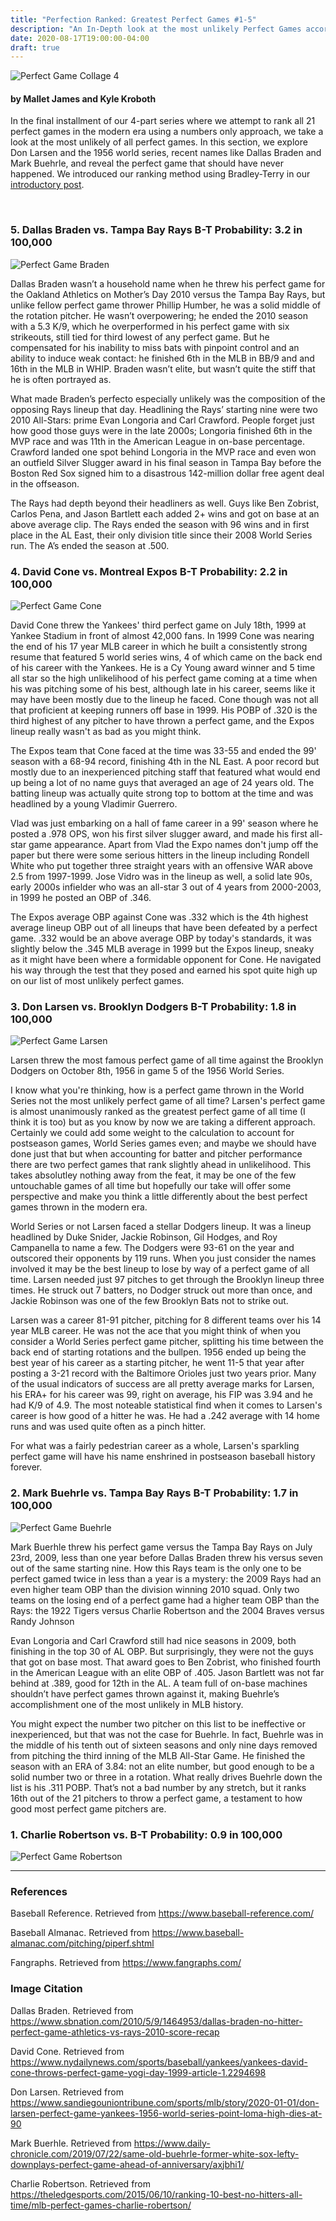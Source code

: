 ```yaml
---
title: "Perfection Ranked: Greatest Perfect Games #1-5"
description: "An In-Depth look at the most unlikely Perfect Games according to Bradley-Terry"
date: 2020-08-17T19:00:00-04:00
draft: true
---
```

![Perfect Game Collage 4](https://i.imgur.com/UBSE1zu.png)

#### by Mallet James and Kyle Kroboth

In the final installment of our 4-part series where we attempt to rank all 21 perfect games in the modern era using a numbers only approach, we take a look at the most unlikely of all perfect games. In this section, we explore Don Larsen and the 1956 world series, recent names like Dallas Braden and Mark Buehrle, and reveal the perfect game that should have never happened. We introduced our ranking method using Bradley-Terry in our [introductory post](https://www.maljames.com/post/perfect-games/).

&nbsp;

### 5. Dallas Braden vs. Tampa Bay Rays B-T Probability: 3.2 in 100,000

![Perfect Game Braden](https://i.imgur.com/5RWgmQd.png)

Dallas Braden wasn’t a household name when he threw his perfect game for the Oakland Athletics on Mother’s Day 2010 versus the Tampa Bay Rays, but unlike fellow perfect game thrower Phillip Humber, he was a solid middle of the rotation pitcher. He wasn’t overpowering; he ended the 2010 season with a 5.3 K/9, which he overperformed in his perfect game with six strikeouts, still tied for third lowest of any perfect game. But he compensated for his inability to miss bats with pinpoint control and an ability to induce weak contact: he finished 6th in the MLB in BB/9 and and 16th in the MLB in WHIP. Braden wasn’t elite, but wasn’t quite the stiff that he is often portrayed as.

What made Braden’s perfecto especially unlikely was the composition of the opposing Rays lineup that day. Headlining the Rays’ starting nine were two 2010 All-Stars: prime Evan Longoria and Carl Crawford. People forget just how good those guys were in the late 2000s; Longoria finished 6th in the MVP race and was 11th in the American League in on-base percentage. Crawford landed one spot behind Longoria in the MVP race and even won an outfield Silver Slugger award in his final season in Tampa Bay before the Boston Red Sox signed him to a disastrous 142-million dollar free agent deal in the offseason.

The Rays had depth beyond their headliners as well. Guys like Ben Zobrist, Carlos Pena, and Jason Bartlett each added 2+ wins and got on base at an above average clip. The Rays ended the season with 96 wins and in first place in the AL East, their only division title since their 2008 World Series run. The A’s ended the season at .500.


### 4. David Cone vs. Montreal Expos B-T Probability: 2.2 in 100,000

![Perfect Game Cone](https://i.imgur.com/l0Qlr5h.png)

David Cone threw the Yankees' third perfect game on July 18th, 1999 at Yankee Stadium in front of almost 42,000 fans. In 1999 Cone was nearing the end of his 17 year MLB career in which he built a consistently strong resume that featured 5 world series wins, 4 of which came on the back end of his career with the Yankees. He is a Cy Young award winner and 5 time all star so the high unlikelihood of his perfect game coming at a time when his was pitching some of his best, although late in his career, seems like it may have been mostly due to the lineup he faced. Cone though was not all that proficient at keeping runners off base in 1999. His POBP of .320 is the third highest of any pitcher to have thrown a perfect game, and the Expos lineup really wasn't as bad as you might think.

The Expos team that Cone faced at the time was 33-55 and ended the 99' season with a 68-94 record, finishing 4th in the NL East. A poor record but mostly due to an inexperienced pitching staff that featured what would end up being a lot of no name guys that averaged an age of 24 years old. The batting lineup was actually quite strong top to bottom at the time and was headlined by a young Vladimir Guerrero.

Vlad was just embarking on a hall of fame career in a 99' season where he posted a .978 OPS, won his first silver slugger award, and made his first all-star game appearance. Apart from Vlad the Expo names don't jump off the paper but there were some serious hitters in the lineup including Rondell White who put together three straight years with an offensive WAR above 2.5 from 1997-1999. Jose Vidro was in the lineup as well, a solid late 90s, early 2000s infielder who was an all-star 3 out of 4 years from 2000-2003, in 1999 he posted an OBP of .346.

The Expos average OBP against Cone was .332 which is the 4th highest average lineup OBP out of all lineups that have been defeated by a perfect game. .332 would be an above average OBP by today's standards, it was slightly below the .345 MLB average in 1999 but the Expos lineup, sneaky as it might have been where a formidable opponent for Cone. He navigated his way through the test that they posed and earned his spot quite high up on our list of most unlikely perfect games.


### 3. Don Larsen vs. Brooklyn Dodgers B-T Probability: 1.8 in 100,000

![Perfect Game Larsen](https://i.imgur.com/4S3HpHx.png)

Larsen threw the most famous perfect game of all time against the Brooklyn Dodgers on October 8th, 1956 in game 5 of the 1956 World Series.

I know what you're thinking, how is a perfect game thrown in the World Series not the most unlikely perfect game of all time? Larsen's perfect game is almost unanimously ranked as the greatest perfect game of all time (I think it is too) but as you know by now we are taking a different approach. Certainly we could add some weight to the calculation to account for postseason games, World Series games even; and maybe we should have done just that but when accounting for batter and pitcher performance there are two perfect games that rank slightly ahead in unlikelihood. This takes absolutley nothing away from the feat, it may be one of the few untouchable games of all time but hopefully our take will offer some perspective and make you think a little differently about the best perfect games thrown in the modern era.

World Series or not Larsen faced a stellar Dodgers lineup. It was a lineup headlined by Duke Snider, Jackie Robinson, Gil Hodges, and Roy Campanella to name a few. The Dodgers were 93-61 on the year and outscored their opponents by 119 runs. When you just consider the names involved it may be the best lineup to lose by way of a perfect game of all time. Larsen needed just 97 pitches to get through the Brooklyn lineup three times. He struck out 7 batters, no Dodger struck out more than once, and Jackie Robinson was one of the few Brooklyn Bats not to strike out.

Larsen was a career 81-91 pitcher, pitching for 8 different teams over his 14 year MLB career. He was not the ace that you might think of when you consider a World Series perfect game pitcher, splitting his time between the back end of starting rotations and the bullpen. 1956 ended up being the best year of his career as a starting pitcher, he went 11-5 that year after posting a 3-21 record with the Baltimore Orioles just two years prior. Many of the usual indicators of success are all pretty average marks for Larsen, his ERA+ for his career was 99, right on average, his FIP was 3.94 and he had K/9 of 4.9. The most noteable statistical find when it comes to Larsen's career is how good of a hitter he was. He had a .242 average with 14 home runs and was used quite often as a pinch hitter.

For what was a fairly pedestrian career as a whole, Larsen's sparkling perfect game will have his name enshrined in postseason baseball history forever.


### 2. Mark Buehrle vs. Tampa Bay Rays B-T Probability: 1.7 in 100,000

![Perfect Game Buehrle](https://i.imgur.com/5dbURHu.png)

Mark Buerhle threw his perfect game versus the Tampa Bay Rays on July 23rd, 2009, less than one year before Dallas Braden threw his versus seven out of the same starting nine. How this Rays team is the only one to be perfect gamed twice in less than a year is a mystery: the 2009 Rays had an even higher team OBP than the division winning 2010 squad. Only two teams on the losing end of a perfect game had a higher team OBP than the Rays: the 1922 Tigers versus Charlie Robertson and the 2004 Braves versus Randy Johnson

Evan Longoria and Carl Crawford still had nice seasons in 2009, both finishing in the top 30 of AL OBP. But surprisingly, they were not the guys that got on base most. That award goes to Ben Zobrist, who finished fourth in the American League with an elite OBP of .405. Jason Bartlett was not far behind at .389, good for 12th in the AL. A team full of on-base machines shouldn’t have perfect games thrown against it, making Buehrle’s accomplishment one of the most unlikely in MLB history.

You might expect the number two pitcher on this list to be ineffective or inexperienced, but that was not the case for Buehrle. In fact, Buehrle was in the middle of his tenth out of sixteen seasons and only nine days removed from pitching the third inning of the MLB All-Star Game. He finished the season with an ERA of 3.84: not an elite number, but good enough to be a solid number two or three in a rotation. What really drives Buehrle down the list is his .311 POBP. That’s not a bad number by any stretch, but it ranks 16th out of the 21 pitchers to throw a perfect game, a testament to how good most perfect game pitchers are.


### 1. Charlie Robertson vs. B-T Probability: 0.9 in 100,000

![Perfect Game Robertson](https://i.imgur.com/so9PvVG.png)


---------------------------------------------------------------------------------------------------------------------------------------------
### References
Baseball Reference. Retrieved from https://www.baseball-reference.com/

Baseball Almanac. Retrieved from https://www.baseball-almanac.com/pitching/piperf.shtml

Fangraphs. Retrieved from https://www.fangraphs.com/

### Image Citation

Dallas Braden. Retrieved from https://www.sbnation.com/2010/5/9/1464953/dallas-braden-no-hitter-perfect-game-athletics-vs-rays-2010-score-recap

David Cone. Retrieved from https://www.nydailynews.com/sports/baseball/yankees/yankees-david-cone-throws-perfect-game-yogi-day-1999-article-1.2294698

Don Larsen. Retrieved from https://www.sandiegouniontribune.com/sports/mlb/story/2020-01-01/don-larsen-perfect-game-yankees-1956-world-series-point-loma-high-dies-at-90

Mark Buerhle. Retrieved from https://www.daily-chronicle.com/2019/07/22/same-old-buehrle-former-white-sox-lefty-downplays-perfect-game-ahead-of-anniversary/axjbhi1/

Charlie Robertson. Retrieved from https://theledgesports.com/2015/06/10/ranking-10-best-no-hitters-all-time/mlb-perfect-games-charlie-robertson/